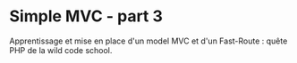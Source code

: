# Simple MVC - part 3
Apprentissage et mise en place d'un model MVC et d'un Fast-Route  : quête PHP de la wild code school.
